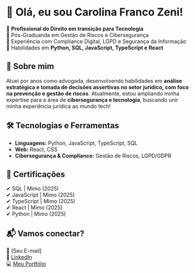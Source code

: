 # 👋 Olá, eu sou Carolina Franco Zeni!

🎯 **Profissional do Direito em transição para Tecnologia**  
🔹 Pós-Graduanda em Gestão de Riscos e Cibersegurança  
🔹 Experiência com Compliance Digital, LGPD e Segurança da Informação  
🔹 Habilidades em **Python, SQL, JavaScript, TypeScript e React**  

## 🚀 Sobre mim  
Atuei por anos como advogada, desenvolvendo habilidades em **análise estratégica e tomada de decisões assertivas no setor jurídico, com foco na prevenção e gestão de riscos**. Atualmente, estou ampliando minha expertise para a área de **cibersegurança e tecnologia**, buscando unir minha experiência jurídica ao mundo tech!  

## 🛠️ Tecnologias e Ferramentas  
- **Linguagens:** Python, JavaScript, TypeScript, SQL  
- **Web:** React, CSS  
- **Cibersegurança & Compliance:** Gestão de Riscos, LGPD/GDPR  

## 📜 Certificações  
✔ SQL | Mimo (2025)  
✔ JavaScript | Mimo (2025)  
✔ TypeScript | Mimo (2025)  
✔ React | Mimo (2025)  
✔ Python | Mimo (2025)  

## 📬 Vamos conectar?  
📧 [Seu E-mail]  
🔗 [LinkedIn](https://www.linkedin.com/in/carolina-zeni-6592a7201/)  
💻 [Meu Portfólio](#)  
